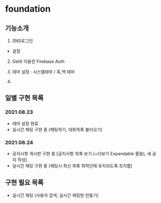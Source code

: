 # foundation

## 기능소개
1. SNS로그인
- 설정

2. GetX 이용한 Firebase Auth

3. 테마 설정 : 시스템테마 / 흑,백 테마

4.

## 일별 구현 목록
### 2021.08.23
- 테마 설정 완료
- 실시간 채팅 구현 중 (채팅하기, 대화목록 불러오기)

### 2021.08.24
- 공지사항 게시판 구현 중 [공지사항 목록 보기 (+더보기 Expandable 활용), 새 공지 작성]
- 실시간 채팅 구현 중 (채팅시 최신 목록 최하단에 유지되도록 조치함)

## 구현 필요 목록
- 실시간 채팅 (사용자 검색, 실시간 채팅방 만들기)